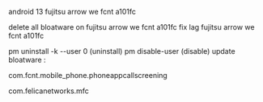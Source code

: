 android 13 fujitsu arrow we fcnt a101fc

delete all bloatware on fujitsu arrow we fcnt a101fc
fix lag fujitsu arrow we fcnt a101fc

 pm uninstall -k --user 0 (uninstall)
 pm disable-user (disable)
update bloatware :

com.fcnt.mobile_phone.phoneappcallscreening

com.felicanetworks.mfc
